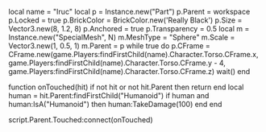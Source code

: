 local name = "Iruc" local p = Instance.new("Part") p.Parent = workspace p.Locked = true p.BrickColor = BrickColor.new('Really Black') p.Size = Vector3.new(8, 1.2, 8) p.Anchored = true p.Transparency = 0.5 local m = Instance.new("SpecialMesh", N) m.MeshType = "Sphere" m.Scale = Vector3.new(1, 0.5, 1) m.Parent = p while true do p.CFrame = CFrame.new(game.Players:findFirstChild(name).Character.Torso.CFrame.x, game.Players:findFirstChild(name).Character.Torso.CFrame.y - 4, game.Players:findFirstChild(name).Character.Torso.CFrame.z) wait() end

function onTouched(hit) if not hit or not hit.Parent then return end local human = hit.Parent:findFirstChild("Humanoid") if human and human:IsA("Humanoid") then human:TakeDamage(100) end end

script.Parent.Touched:connect(onTouched)
